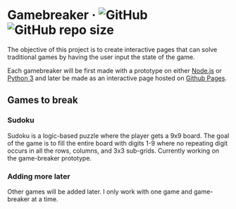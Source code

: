 # Gamebreaker &middot; ![GitHub](https://img.shields.io/github/license/sevora/gamebreaker) ![GitHub repo size](https://img.shields.io/github/repo-size/sevora/gamebreaker)
The objective of this project is to create interactive pages that can solve traditional games by having the user input the state of the game. 

Each gamebreaker will be first made with a prototype on either [Node.js](https://nodejs.org) or [Python 3](https://www.python.org/) and later be made as an interactive page hosted on [Github Pages](https://pages.github.com/).

## Games to break
### Sudoku
Sudoku is a logic-based puzzle where the player gets a 9x9 board. The goal of the game is to fill the entire board with digits 1-9 where no repeating digit occurs in all the rows, columns, and 3x3 sub-grids. Currently working on the game-breaker prototype.

### Adding more later
Other games will be added later. I only work with one game and game-breaker at a time.
